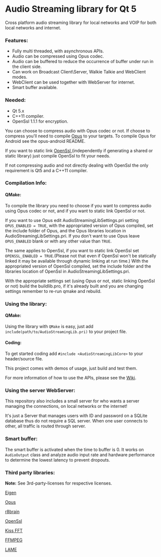 # Audio Streaming library for Qt 5

Cross platform audio streaming library for local networks and VOIP for both local networks and internet.

### Features:

* Fully multi threaded, with asynchronous APIs.
* Audio can be compressed using Opus codec.
* Audio can be buffered to reduce the occurrence of buffer under run in the client side.
* Can work on Broadcast Client\Server, Walkie Talkie and WebClient modes.
* WebClient can be used together with WebServer for internet.
* Smart buffer available.

### Needed:

* Qt 5.x
* C++11 compiler.
* OpenSsl 1.1.1 for encryption.

You can choose to compress audio with Opus codec or not. If choose to compress you'll need to compile [Opus](https://www.opus-codec.org/) to your targets. To compile Opus for Android see the opus-android README.

If you want to static link [OpenSsl](https://www.openssl.org/),(independently if generating a shared or static library) just compile OpenSsl to fit your needs.

If not compressing audio and not directly dealing with OpenSsl the only requirement is Qt5 and a C++11 compiler.

### Compilation Info:

#### QMake:

To compile the library you need to choose if you want to compress audio using Opus codec or not, and if you want to static link OpenSsl or not.

If you want to use Opus edit AudioStreamingLibSettings.pri setting `OPUS_ENABLED = TRUE`, with the appropriated version of Opus compiled, set the include folder of Opus, and the Opus libraries location in AudioStreamingLibSettings.pri. If you don't want to use Opus leave `OPUS_ENABLED` blank or with any other value than `TRUE`.

The same applies to OpenSsl, if you want to static link OpenSsl set `OPENSSL_ENABLED = TRUE`.(Please not that even if OpenSsl won't be statically linked it may be available through dynamic linking at run time.)
With the appropriated version of OpenSsl compiled, set the include folder and the libraries location of OpenSsl in AudioStreamingLibSettings.pri.

With the appropriate settings set (using Opus or not, static linking OpenSsl or not) build the buildlib.pro, if it's already built and you are changing settings remember to re-run qmake and rebuild.

### Using the library:

#### QMake:

Using the library with `QMake` is easy, just add `include(path/to/AudioStreamingLib.pri)` to your project file.

#### Coding:

To get started coding add `#include <AudioStreamingLibCore>` to your header/source file.

This project comes with demos of usage, just build and test them.

For more information of how to use the APIs, please see the [Wiki](https://github.com/antonypro/AudioStreaming/wiki).

### Using the server WebServer:

This repository also includes a small server for who wants a server managing the connections, on local networks or the internet!

It's just a Server that manages users with ID and password on a SQLite database thus do not require a SQL server. When one user connects to other, all traffic is routed through server.

### Smart buffer:

The smart buffer is activated when the time to buffer is 0. It works on `AudioOutput` class and analyze audio input rate and hardware performance to determine the lowest latency to prevent dropouts.

### Third party libraries:

**Note:** See 3rd-party-licenses for respective licenses.

[Eigen](http://eigen.tuxfamily.org/)

[Opus](https://opus-codec.org/)

[r8brain](https://github.com/avaneev/r8brain-free-src)

[OpenSsl](https://www.openssl.org/)

[Kiss FFT](http://kissfft.sourceforge.net/)

[FFMPEG](https://www.ffmpeg.org/)

[LAME](http://lame.sourceforge.net/)
